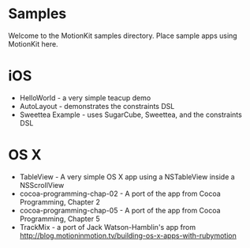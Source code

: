 Samples
=======

Welcome to the MotionKit samples directory. Place sample apps using MotionKit here.

# iOS

* HelloWorld - a very simple teacup demo
* AutoLayout - demonstrates the constraints DSL
* Sweettea Example - uses SugarCube, Sweettea, and the constraints DSL

# OS X

* TableView - A very simple OS X app using a NSTableView inside a NSScrollView
* cocoa-programming-chap-02 - A port of the app from Cocoa Programming, Chapter 2
* cocoa-programming-chap-05 - A port of the app from Cocoa Programming, Chapter 5
* TrackMix - a port of Jack Watson-Hamblin's app from http://blog.motioninmotion.tv/building-os-x-apps-with-rubymotion
